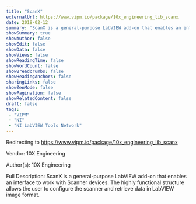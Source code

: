```yaml
---
title: "ScanX"
externalUrl: https://www.vipm.io/package/10x_engineering_lib_scanx
date: 2018-02-12
summary: "ScanX is a general-purpose LabVIEW add-on that enables an interface to work with Scanner devices."
showSummary: true
showAuthor: false
showEdit: false
showData: false
showViews: false
showReadingTime: false
showWordCount: false
showBreadcrumbs: false
showHeadingAnchors: false
sharingLinks: false
showZenMode: false
showPagination: false
showRelatedContent: false
draft: false
tags:
 - "VIPM"
 - "NI"
 - "NI LabVIEW Tools Network"
---
```


Redirecting to https://www.vipm.io/package/10x_engineering_lib_scanx

Vendor: 10X Engineering

Author(s): 10X Engineering
 
Full Description:
ScanX is a general-purpose LabVIEW add-on that enables an interface to work with Scanner devices. 
The highly functional structure allows the user to configure the scanner and retrieve data in LabVIEW image format.